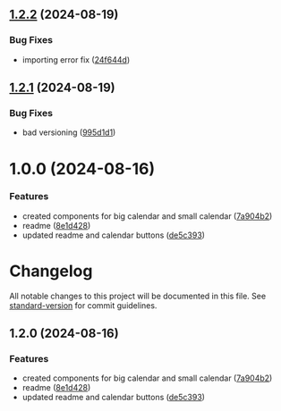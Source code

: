 ## [1.2.2](https://github.com/tuuguuwastaken/react-mn-calendar/compare/v1.2.1...v1.2.2) (2024-08-19)


### Bug Fixes

* importing error fix ([24f644d](https://github.com/tuuguuwastaken/react-mn-calendar/commit/24f644d3f3ef785407581bca496abbd729da241d))

## [1.2.1](https://github.com/tuuguuwastaken/react-mn-calendar/compare/v1.2.0...v1.2.1) (2024-08-19)


### Bug Fixes

* bad versioning ([995d1d1](https://github.com/tuuguuwastaken/react-mn-calendar/commit/995d1d1622e383178326d0ec47a2dbe70eecca41))

# 1.0.0 (2024-08-16)


### Features

* created components for big calendar and small calendar ([7a904b2](https://github.com/tuuguuwastaken/react-mn-calendar/commit/7a904b2b4ea9f6d30265678c0f37744bcedc4f97))
* readme ([8e1d428](https://github.com/tuuguuwastaken/react-mn-calendar/commit/8e1d4284bad43c8ec0b3068c145010e88e16a030))
* updated readme and calendar buttons ([de5c393](https://github.com/tuuguuwastaken/react-mn-calendar/commit/de5c393a4d8e1c1c327a23737f5fe60bb11367a2))

# Changelog

All notable changes to this project will be documented in this file. See [standard-version](https://github.com/conventional-changelog/standard-version) for commit guidelines.

## 1.2.0 (2024-08-16)


### Features

* created components for big calendar and small calendar ([7a904b2](https://github.com/tuuguuwastaken/react-mn-calendar/commit/7a904b2b4ea9f6d30265678c0f37744bcedc4f97))
* readme ([8e1d428](https://github.com/tuuguuwastaken/react-mn-calendar/commit/8e1d4284bad43c8ec0b3068c145010e88e16a030))
* updated readme and calendar buttons ([de5c393](https://github.com/tuuguuwastaken/react-mn-calendar/commit/de5c393a4d8e1c1c327a23737f5fe60bb11367a2))
